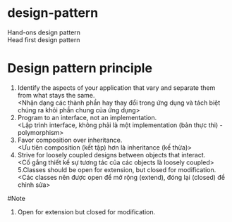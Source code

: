 # design-pattern
Hand-ons design pattern <br>
Head first design pattern
# Design pattern principle
1. Identify the aspects of your application that vary and separate them from what stays the same. <br>
<Nhận dạng các thành phần hay thay đổi trong ứng dụng và tách biệt chúng ra khỏi phần chung của ứng dụng>
2. Program to an interface, not an implementation. <br>
<Lập trình interface, không phải là một implementation (bản thực thi) - polymorphism>
3. Favor composition over inheritance. <br>
<Ưu tiên composition (kết tập) hơn là inheritance (kế thừa)>
4. Strive for loosely coupled designs between objects that interact. <br>
<Cố gắng thiết kế sự tương tác của các objects là loosely coupled>
5.Classes should be open for extension, but closed for modification. <br>
<Các classes nên được open để mở rộng (extend), đóng lại (closed) để chỉnh sửa>
   
#Note
1. Open for extension but closed for modification.
